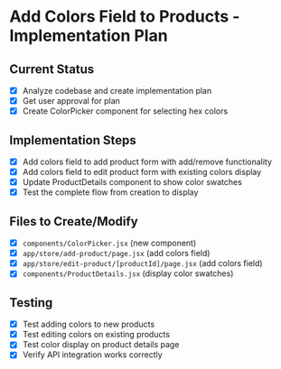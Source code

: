 # Add Colors Field to Products - Implementation Plan

## Current Status
- [x] Analyze codebase and create implementation plan
- [x] Get user approval for plan
- [x] Create ColorPicker component for selecting hex colors

## Implementation Steps
- [x] Add colors field to add product form with add/remove functionality
- [x] Add colors field to edit product form with existing colors display
- [x] Update ProductDetails component to show color swatches
- [x] Test the complete flow from creation to display

## Files to Create/Modify
- [x] `components/ColorPicker.jsx` (new component)
- [x] `app/store/add-product/page.jsx` (add colors field)
- [x] `app/store/edit-product/[productId]/page.jsx` (add colors field)
- [x] `components/ProductDetails.jsx` (display color swatches)

## Testing
- [x] Test adding colors to new products
- [x] Test editing colors on existing products
- [x] Test color display on product details page
- [x] Verify API integration works correctly
